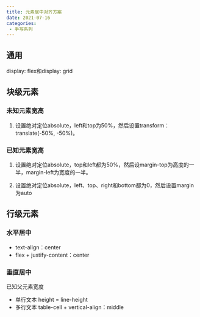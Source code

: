 ```yaml
---
title: 元素居中对齐方案
date: 2021-07-16
categories: 
 - 手写系列
---
```


## 通用
display: flex和display: grid

## 块级元素

### 未知元素宽高
1. 设置绝对定位absolute，left和top为50%，然后设置transform：translate(-50%, -50%)。

### 已知元素宽高
1. 设置绝对定位absolute，top和left都为50%，然后设margin-top为高度的一半，margin-left为宽度的一半。

2. 设置绝对定位absolute，left、top、right和bottom都为0，然后设置margin为auto

## 行级元素

### 水平居中
- text-align：center
- flex + justify-content：center

### 垂直居中
已知父元素宽度
- 单行文本 height = line-height
- 多行文本 table-cell + vertical-align：middle